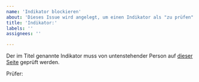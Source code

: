 ```yaml
---
name: 'Indikator blockieren'
about: 'Dieses Issue wird angelegt, um einen Indikator als "zu prüfen" zu markieren'
title: 'Indikator:'
labels: ''
assignees: ''

---
```


Der im Titel genannte Indikator muss von untenstehender Person auf [dieser Seite](https://sdgtestenvironment.github.io/sdg-indicators/) geprüft werden.

Prüfer: 
